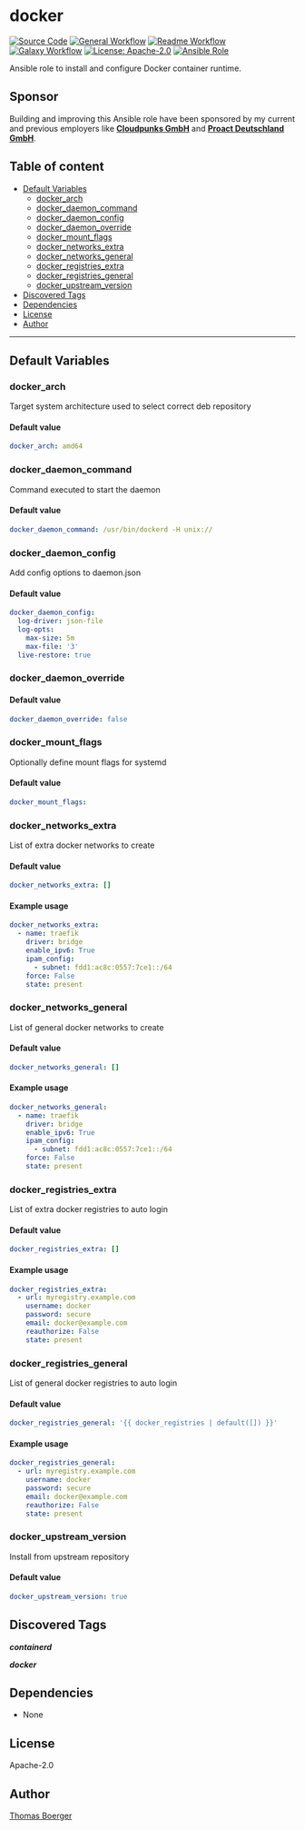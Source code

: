 # docker

[![Source Code](https://img.shields.io/badge/github-source%20code-blue?logo=github&logoColor=white)](https://github.com/rolehippie/docker) [![General Workflow](https://github.com/rolehippie/docker/actions/workflows/general.yml/badge.svg)](https://github.com/rolehippie/docker/actions/workflows/general.yml) [![Readme Workflow](https://github.com/rolehippie/docker/actions/workflows/readme.yml/badge.svg)](https://github.com/rolehippie/docker/actions/workflows/readme.yml) [![Galaxy Workflow](https://github.com/rolehippie/docker/actions/workflows/galaxy.yml/badge.svg)](https://github.com/rolehippie/docker/actions/workflows/galaxy.yml) [![License: Apache-2.0](https://img.shields.io/github/license/rolehippie/docker)](https://github.com/rolehippie/docker/blob/master/LICENSE) [![Ansible Role](https://img.shields.io/ansible/role/51449)](https://galaxy.ansible.com/rolehippie/docker)

Ansible role to install and configure Docker container runtime.

## Sponsor

Building and improving this Ansible role have been sponsored by my current and previous employers like **[Cloudpunks GmbH](https://cloudpunks.de)** and **[Proact Deutschland GmbH](https://www.proact.eu)**.

## Table of content

- [Default Variables](#default-variables)
  - [docker_arch](#docker_arch)
  - [docker_daemon_command](#docker_daemon_command)
  - [docker_daemon_config](#docker_daemon_config)
  - [docker_daemon_override](#docker_daemon_override)
  - [docker_mount_flags](#docker_mount_flags)
  - [docker_networks_extra](#docker_networks_extra)
  - [docker_networks_general](#docker_networks_general)
  - [docker_registries_extra](#docker_registries_extra)
  - [docker_registries_general](#docker_registries_general)
  - [docker_upstream_version](#docker_upstream_version)
- [Discovered Tags](#discovered-tags)
- [Dependencies](#dependencies)
- [License](#license)
- [Author](#author)

---

## Default Variables

### docker_arch

Target system architecture used to select correct deb repository

#### Default value

```YAML
docker_arch: amd64
```

### docker_daemon_command

Command executed to start the daemon

#### Default value

```YAML
docker_daemon_command: /usr/bin/dockerd -H unix://
```

### docker_daemon_config

Add config options to daemon.json

#### Default value

```YAML
docker_daemon_config:
  log-driver: json-file
  log-opts:
    max-size: 5m
    max-file: '3'
  live-restore: true
```

### docker_daemon_override

#### Default value

```YAML
docker_daemon_override: false
```

### docker_mount_flags

Optionally define mount flags for systemd

#### Default value

```YAML
docker_mount_flags:
```

### docker_networks_extra

List of extra docker networks to create

#### Default value

```YAML
docker_networks_extra: []
```

#### Example usage

```YAML
docker_networks_extra:
  - name: traefik
    driver: bridge
    enable_ipv6: True
    ipam_config:
      - subnet: fdd1:ac8c:0557:7ce1::/64
    force: False
    state: present
```

### docker_networks_general

List of general docker networks to create

#### Default value

```YAML
docker_networks_general: []
```

#### Example usage

```YAML
docker_networks_general:
  - name: traefik
    driver: bridge
    enable_ipv6: True
    ipam_config:
      - subnet: fdd1:ac8c:0557:7ce1::/64
    force: False
    state: present
```

### docker_registries_extra

List of extra docker registries to auto login

#### Default value

```YAML
docker_registries_extra: []
```

#### Example usage

```YAML
docker_registries_extra:
  - url: myregistry.example.com
    username: docker
    password: secure
    email: docker@example.com
    reauthorize: False
    state: present
```

### docker_registries_general

List of general docker registries to auto login

#### Default value

```YAML
docker_registries_general: '{{ docker_registries | default([]) }}'
```

#### Example usage

```YAML
docker_registries_general:
  - url: myregistry.example.com
    username: docker
    password: secure
    email: docker@example.com
    reauthorize: False
    state: present
```

### docker_upstream_version

Install from upstream repository

#### Default value

```YAML
docker_upstream_version: true
```

## Discovered Tags

**_containerd_**

**_docker_**


## Dependencies

- None

## License

Apache-2.0

## Author

[Thomas Boerger](https://github.com/tboerger)
